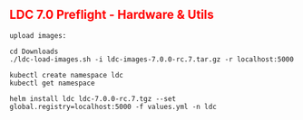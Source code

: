 ## <font color='red'>LDC 7.0 Preflight - Hardware & Utils</font>




``upload images:``
```
cd Downloads
./ldc-load-images.sh -i ldc-images-7.0.0-rc.7.tar.gz -r localhost:5000
```


```
kubectl create namespace ldc
kubectl get namespace
```

```
helm install ldc ldc-7.0.0-rc.7.tgz --set global.registry=localhost:5000 -f values.yml -n ldc
```